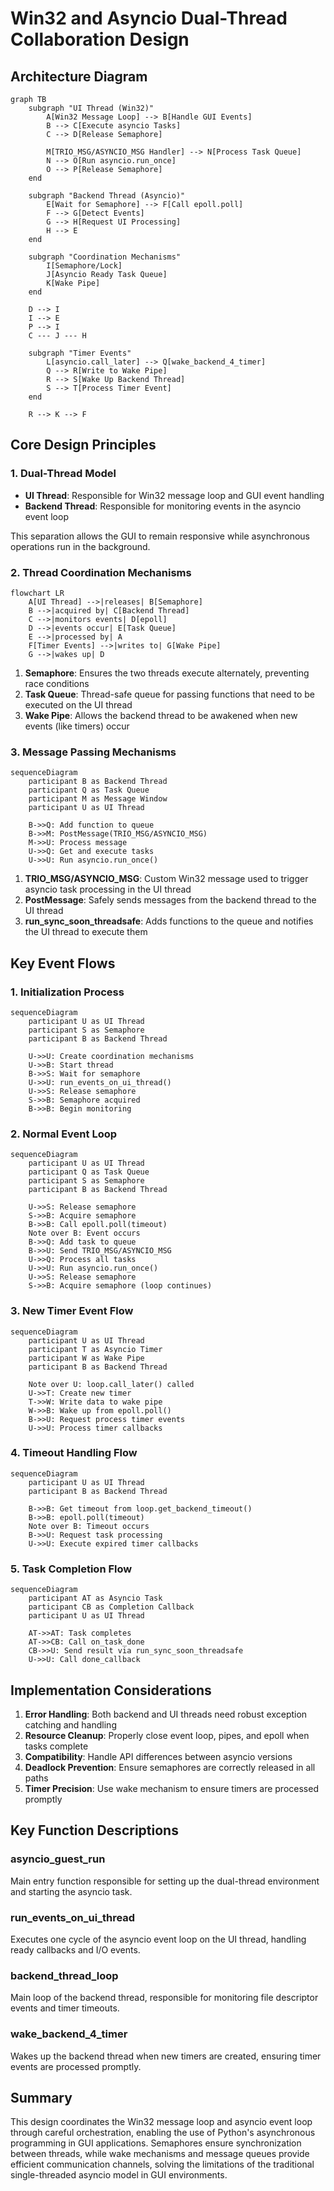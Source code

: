 # Win32 and Asyncio Dual-Thread Collaboration Design

## Architecture Diagram

```mermaid
graph TB
    subgraph "UI Thread (Win32)"
        A[Win32 Message Loop] --> B[Handle GUI Events]
        B --> C[Execute asyncio Tasks]
        C --> D[Release Semaphore]
        
        M[TRIO_MSG/ASYNCIO_MSG Handler] --> N[Process Task Queue]
        N --> O[Run asyncio.run_once]
        O --> P[Release Semaphore]
    end
    
    subgraph "Backend Thread (Asyncio)"
        E[Wait for Semaphore] --> F[Call epoll.poll]
        F --> G[Detect Events]
        G --> H[Request UI Processing]
        H --> E
    end
    
    subgraph "Coordination Mechanisms"
        I[Semaphore/Lock]
        J[Asyncio Ready Task Queue]
        K[Wake Pipe]
    end
    
    D --> I
    I --> E
    P --> I
    C --- J --- H
    
    subgraph "Timer Events"
        L[asyncio.call_later] --> Q[wake_backend_4_timer]
        Q --> R[Write to Wake Pipe]
        R --> S[Wake Up Backend Thread]
        S --> T[Process Timer Event]
    end
    
    R --> K --> F
```

## Core Design Principles

### 1. Dual-Thread Model

- **UI Thread**: Responsible for Win32 message loop and GUI event handling
- **Backend Thread**: Responsible for monitoring events in the asyncio event loop

This separation allows the GUI to remain responsive while asynchronous operations run in the background.

### 2. Thread Coordination Mechanisms

```mermaid
flowchart LR
    A[UI Thread] -->|releases| B[Semaphore]
    B -->|acquired by| C[Backend Thread]
    C -->|monitors events| D[epoll]
    D -->|events occur| E[Task Queue]
    E -->|processed by| A
    F[Timer Events] -->|writes to| G[Wake Pipe]
    G -->|wakes up| D
```

1. **Semaphore**: Ensures the two threads execute alternately, preventing race conditions
2. **Task Queue**: Thread-safe queue for passing functions that need to be executed on the UI thread
3. **Wake Pipe**: Allows the backend thread to be awakened when new events (like timers) occur

### 3. Message Passing Mechanisms

```mermaid
sequenceDiagram
    participant B as Backend Thread
    participant Q as Task Queue
    participant M as Message Window
    participant U as UI Thread
    
    B->>Q: Add function to queue
    B->>M: PostMessage(TRIO_MSG/ASYNCIO_MSG)
    M->>U: Process message
    U->>Q: Get and execute tasks
    U->>U: Run asyncio.run_once()
```

1. **TRIO_MSG/ASYNCIO_MSG**: Custom Win32 message used to trigger asyncio task processing in the UI thread
2. **PostMessage**: Safely sends messages from the backend thread to the UI thread
3. **run_sync_soon_threadsafe**: Adds functions to the queue and notifies the UI thread to execute them

## Key Event Flows

### 1. Initialization Process

```mermaid
sequenceDiagram
    participant U as UI Thread
    participant S as Semaphore
    participant B as Backend Thread
    
    U->>U: Create coordination mechanisms
    U->>B: Start thread
    B->>S: Wait for semaphore
    U->>U: run_events_on_ui_thread()
    U->>S: Release semaphore
    S->>B: Semaphore acquired
    B->>B: Begin monitoring
```

### 2. Normal Event Loop

```mermaid
sequenceDiagram
    participant U as UI Thread
    participant Q as Task Queue
    participant S as Semaphore
    participant B as Backend Thread
    
    U->>S: Release semaphore
    S->>B: Acquire semaphore
    B->>B: Call epoll.poll(timeout)
    Note over B: Event occurs
    B->>Q: Add task to queue
    B->>U: Send TRIO_MSG/ASYNCIO_MSG
    U->>Q: Process all tasks
    U->>U: Run asyncio.run_once()
    U->>S: Release semaphore
    S->>B: Acquire semaphore (loop continues)
```

### 3. New Timer Event Flow

```mermaid
sequenceDiagram
    participant U as UI Thread
    participant T as Asyncio Timer
    participant W as Wake Pipe
    participant B as Backend Thread
    
    Note over U: loop.call_later() called
    U->>T: Create new timer
    T->>W: Write data to wake pipe
    W->>B: Wake up from epoll.poll()
    B->>U: Request process timer events
    U->>U: Process timer callbacks
```

### 4. Timeout Handling Flow

```mermaid
sequenceDiagram
    participant U as UI Thread
    participant B as Backend Thread
    
    B->>B: Get timeout from loop.get_backend_timeout()
    B->>B: epoll.poll(timeout)
    Note over B: Timeout occurs
    B->>U: Request task processing
    U->>U: Execute expired timer callbacks
```

### 5. Task Completion Flow

```mermaid
sequenceDiagram
    participant AT as Asyncio Task
    participant CB as Completion Callback
    participant U as UI Thread
    
    AT->>AT: Task completes
    AT->>CB: Call on_task_done
    CB->>U: Send result via run_sync_soon_threadsafe
    U->>U: Call done_callback
```

## Implementation Considerations

1. **Error Handling**: Both backend and UI threads need robust exception catching and handling
2. **Resource Cleanup**: Properly close event loop, pipes, and epoll when tasks complete
3. **Compatibility**: Handle API differences between asyncio versions
4. **Deadlock Prevention**: Ensure semaphores are correctly released in all paths
5. **Timer Precision**: Use wake mechanism to ensure timers are processed promptly

## Key Function Descriptions

### asyncio_guest_run

Main entry function responsible for setting up the dual-thread environment and starting the asyncio task.

### run_events_on_ui_thread

Executes one cycle of the asyncio event loop on the UI thread, handling ready callbacks and I/O events.

### backend_thread_loop

Main loop of the backend thread, responsible for monitoring file descriptor events and timer timeouts.

### wake_backend_4_timer

Wakes up the backend thread when new timers are created, ensuring timer events are processed promptly.

## Summary

This design coordinates the Win32 message loop and asyncio event loop through careful orchestration, enabling the use of Python's asynchronous programming in GUI applications. Semaphores ensure synchronization between threads, while wake mechanisms and message queues provide efficient communication channels, solving the limitations of the traditional single-threaded asyncio model in GUI environments.
